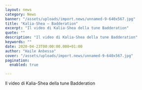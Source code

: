 ```yaml
---
layout: news
category: News
banner: "/assets/uploads/import.news/unnamed-9-640x567.jpg"
title: "Kalia-Shea – Badderation"
excerpt: "Il video di Kalia-Shea della tune Badderation"
quote: ""
description: "Il video di Kalia-Shea della tune Badderation"
keywords: ""
date: 2020-04-23T00:00:00.000+01:00
author: "Haile Anbessa"
cover: "/assets/uploads/import.news/unnamed-9-640x567.jpg"
pagination:
  enabled: true

---
```


  
Il video di Kalia-Shea della tune Badderation